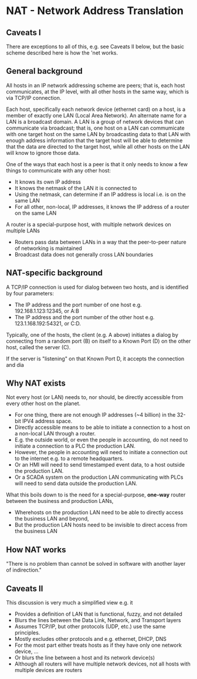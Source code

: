 # NAT - Network Address Translation


## Caveats I

There are exceptions to all of this, e.g. see Caveats II below, but the basic scheme described here is how the 'net works.

## General background

All hosts in an IP network addressing scheme are peers; that is, each host communicates, at the IP level, with all other hosts in the same way, which is via TCP/IP connection.

Each host, specifically each network device (ethernet card) on a host, is a member of exactly one LAN (Local Area Network).  An alternate name for a LAN is a broadcast domain.  A LAN is a group of network devices that can communicate via broadcast; that is, one host on a LAN can commumicate with one target host on the same LAN by broadcasting data to that LAN with enough address information that the target host will be able to determine that the data are directed to the target host, while all other hosts on the LAN will know to ignore those data.

One of the ways that each host is a peer is that it only needs to know a few things to communicate with any other host:
+ It knows its own IP address
+ It knows the netmask of the LAN it is connected to
+ Using the netmask, can determine if an IP address is local i.e. is on the same LAN
+ For all other, non-local, IP addresses, it knows the IP address of a router on the same LAN

A router is a special-purpose host, with multiple network devices on multiple LANs
+ Routers pass data between LANs in a way that the peer-to-peer nature of networking is maintained
+ Broadcast data does not generally cross LAN boundaries


## NAT-specific background

A TCP/IP connection is used for dialog between two hosts, and is identified by four parameters:
+ The IP address and the port number of one host e.g. 192.168.1.123:12345, or A:B
+ The IP address and the port number of the other host e.g. 123.1.168.192:54321, or C:D.

Typically, one of the hosts, the client (e.g. A above) initiates a dialog by connecting from a random port (B) on itself to a Known Port (D) on the other host, called the server (C).

If the server is "listening" on that Known Port D, it accepts the connection and dia

## Why NAT exists

Not every host (or LAN) needs to, nor should, be directly accessible from every other host on the planet.
+ For one thing, there are not enough IP addresses (~4 billion) in the 32-bit IPV4 address space.
+ Directly accessible means to be able to initiate a connection to a host on a non-local LAN through a router.
+ E.g. the outside world, or even the people in accounting, do not need to initiate a connection to a PLC the production LAN.
+ However, the people in accounting will need to initiate a connection out to the internet e.g. to a remote headquarters.
+ Or an HMI will need to send timestamped event data, to a host outside the production LAN.
+ Or a SCADA system on the production LAN communicating with PLCs will need to send data outside the production LAN.

What this boils down to is the need for a special-purpose, __one-way__ router between the business and production LANs,
+ Wherehosts on the production LAN need to be able to directly access the business LAN and beyond,
+ But the production LAN hosts need to be invisible to direct access from the business LAN

## How NAT works

"There is no problem than cannot be solved in software with another layer of indirection."






## Caveats II

This discussion is very much a simplified view e.g. it
+ Provides a definition of LAN that is functional, fuzzy, and not detailed
+ Blurs the lines between the Data Link, Network, and Transport layers
+ Assumes TCP/IP, but other protocols (UDP, etc.) use the same principles.
+ Mostly excludes other protocols and e.g. ethernet, DHCP, DNS
+ For the most part either treats hosts as if they have only one network device, ...
+ Or blurs the line between a host and its network device(s)
+ Although all routers will have multiple network devices, not all hosts with multiple devices are routers

